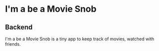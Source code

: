 # I'm a be a Movie Snob

## Backend

I'm a be a Movie Snob is a tiny app to keep track of movies, watched with friends.
